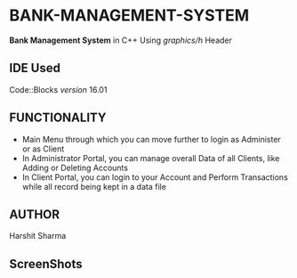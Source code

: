 # BANK-MANAGEMENT-SYSTEM
 **Bank Management System** in C++
 Using *graphics/h* Header

## IDE Used
 Code::Blocks *version* 16.01

## FUNCTIONALITY
 - Main Menu through which you can move further to login as Administer or as Client
 - In Administrator Portal, you can manage overall Data of all Clients, like Adding or Deleting Accounts
 - In Client Portal, you can login to your Account and Perform Transactions while all record being kept in a data file

## AUTHOR
 Harshit Sharma
 
## ScreenShots
